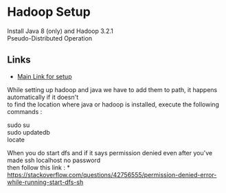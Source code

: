 # Hadoop Setup  
Install Java 8 (only) and Hadoop 3.2.1  
Pseudo-Distributed Operation  
## Links  
* [Main Link for setup](https://hadoop.apache.org/docs/stable/hadoop-project-dist/hadoop-common/SingleCluster.html#Execution)  

While setting up hadoop and java we have to add them to path, it happens automatically if it doesn't  
to find the location where java or hadoop is installed, execute the following commands  :

sudo su  
sudo updatedb  
locate <whatever you want to find>  

When you do start dfs and if it says permission denied even after you've made ssh localhost no password  
then follow this link : * https://stackoverflow.com/questions/42756555/permission-denied-error-while-running-start-dfs-sh  
